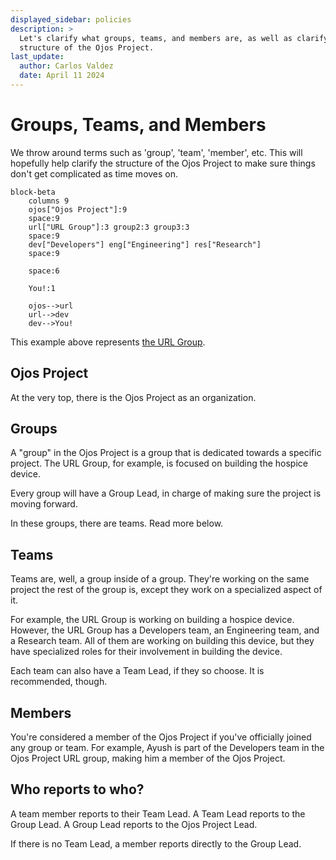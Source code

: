 ```yaml
---
displayed_sidebar: policies
description: >
  Let's clarify what groups, teams, and members are, as well as clarify the
  structure of the Ojos Project.
last_update:
  author: Carlos Valdez
  date: April 11 2024
---
```


# Groups, Teams, and Members

We throw around terms such as 'group', 'team', 'member', etc. This will
hopefully help clarify the structure of the Ojos Project to make sure things
don't get complicated as time moves on.

```mermaid
block-beta
    columns 9
    ojos["Ojos Project"]:9
    space:9
    url["URL Group"]:3 group2:3 group3:3
    space:9
    dev["Developers"] eng["Engineering"] res["Research"]
    space:9

    space:6

    You!:1

    ojos-->url
    url-->dev
    dev-->You!
```

This example above represents [the URL Group](/docs/url/).

## Ojos Project

At the very top, there is the Ojos Project as an organization.

## Groups

A "group" in the Ojos Project is a group that is dedicated towards a specific
project. The URL Group, for example, is focused on building the hospice device.

Every group will have a Group Lead, in charge of making sure the project is
moving forward.

In these groups, there are teams. Read more below.

## Teams

Teams are, well, a group inside of a group. They're working on the same project
the rest of the group is, except they work on a specialized aspect of it.

For example, the URL Group is working on building a hospice device. However,
the URL Group has a Developers team, an Engineering team, and a Research team.
All of them are working on building this device, but they have specialized roles
for their involvement in building the device.

Each team can also have a Team Lead, if they so choose. It is recommended,
though.

## Members

You're considered a member of the Ojos Project if you've officially joined any
group or team. For example, Ayush is part of the Developers team in the Ojos
Project URL group, making him a member of the Ojos Project.

## Who reports to who?

A team member reports to their Team Lead. A Team Lead reports to the Group Lead.
A Group Lead reports to the Ojos Project Lead.

If there is no Team Lead, a member reports directly to the Group Lead.
